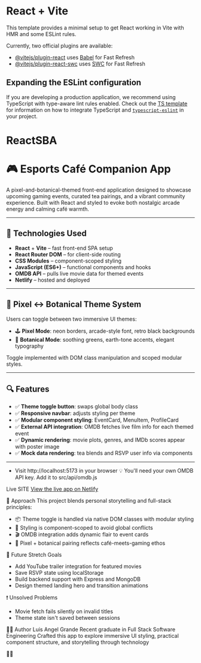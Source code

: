 # React + Vite

This template provides a minimal setup to get React working in Vite with HMR and some ESLint rules.

Currently, two official plugins are available:

- [@vitejs/plugin-react](https://github.com/vitejs/vite-plugin-react/blob/main/packages/plugin-react) uses [Babel](https://babeljs.io/) for Fast Refresh
- [@vitejs/plugin-react-swc](https://github.com/vitejs/vite-plugin-react/blob/main/packages/plugin-react-swc) uses [SWC](https://swc.rs/) for Fast Refresh

## Expanding the ESLint configuration

If you are developing a production application, we recommend using TypeScript with type-aware lint rules enabled. Check out the [TS template](https://github.com/vitejs/vite/tree/main/packages/create-vite/template-react-ts) for information on how to integrate TypeScript and [`typescript-eslint`](https://typescript-eslint.io) in your project.
# ReactSBA

# 🎮 Esports Café Companion App

A pixel-and-botanical-themed front-end application designed to showcase upcoming gaming events, curated tea pairings, and a vibrant community experience. Built with React and styled to evoke both nostalgic arcade energy and calming café warmth.

---

## 🧪 Technologies Used

- **React** + **Vite** – fast front-end SPA setup
- **React Router DOM** – for client-side routing
- **CSS Modules** – component-scoped styling
- **JavaScript (ES6+)** – functional components and hooks
- **OMDB API** – pulls live movie data for themed events
- **Netlify** – hosted and deployed

---

## 🌿 Pixel ↔ Botanical Theme System

Users can toggle between two immersive UI themes:

- 🕹️ **Pixel Mode**: neon borders, arcade-style font, retro black backgrounds
- 🍵 **Botanical Mode**: soothing greens, earth-tone accents, elegant typography

Toggle implemented with DOM class manipulation and scoped modular styles.

---

## 🔍 Features

- ✅ **Theme toggle button**: swaps global body class
- ✅ **Responsive navbar**: adjusts styling per theme
- ✅ **Modular component styling**: EventCard, MenuItem, ProfileCard
- ✅ **External API integration**: OMDB fetches live film info for each themed event
- ✅ **Dynamic rendering**: movie plots, genres, and IMDb scores appear with poster image
- ✅ **Mock data rendering**: tea blends and RSVP user info via components

---

- Visit http://localhost:5173 in your browser
💡 You'll need your own OMDB API key. Add it to src/api/omdb.js

Live SITE
[View the live app on Netlify](https://6870d93487e311dac9e592f8--vocal-souffle-6ce998.netlify.app/)

📝 Approach
This project blends personal storytelling and full-stack principles:
- 📦 Theme toggle is handled via native DOM classes with modular styling
- 🧠 Styling is component-scoped to avoid global conflicts
- 🎬 OMDB integration adds dynamic flair to event cards
- 🍵 Pixel + botanical pairing reflects café-meets-gaming ethos

🧩 Future Stretch Goals
- Add YouTube trailer integration for featured movies
- Save RSVP state using localStorage
- Build backend support with Express and MongoDB
- Design themed landing hero and transition animations

❗ Unsolved Problems
- Movie fetch fails silently on invalid titles
- Theme state isn't saved between sessions

👨‍💻 Author
Luis Angel Grande
Recent graduate in Full Stack Software Engineering
Crafted this app to explore immersive UI styling, practical component structure, and storytelling through technology



